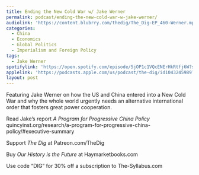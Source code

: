 ```yaml
---
title: Ending the New Cold War w/ Jake Werner
permalink: podcast/ending-the-new-cold-war-w-jake-werner/
audiolink: 'https://content.blubrry.com/thedig/The_Dig-EP_460-Werner.mp3'
categories:
  - China
  - Economics
  - Global Politics
  - Imperialism and Foreign Policy
tags:
  - Jake Werner
spotifylink: 'https://open.spotify.com/episode/5jOP1c1VQcENErHkRtfj6W?si=fb487b41914748d1'
applelink: 'https://podcasts.apple.com/us/podcast/the-dig/id1043245989?i=1000671808555'
layout: post
---
```


Featuring Jake Werner on how the US and China entered into a New Cold War and why the whole world urgently needs an alternative international order that fosters great power cooperation.

Read Jake’s report *A Program for Progressive China Policy* quincyinst.org/research/a-program-for-progressive-china-policy/#executive-summary

Support *The Dig* at Patreon.com/TheDig

Buy *Our History is the Future* at Haymarketbooks.com

Use code “DIG” for 30% off a subscription to The-Syllabus.com
